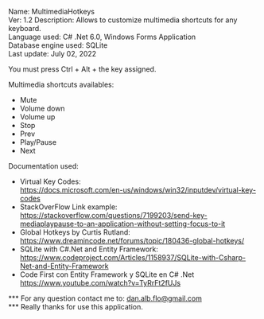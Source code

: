 Name: MultimediaHotkeys  
Ver: 1.2
Description: Allows to customize multimedia shortcuts for any keyboard.  
Language used: C# .Net 6.0, Windows Forms Application  
Database engine used: SQLite  
Last update: July 02, 2022

You must press Ctrl + Alt + the key assigned.

Multimedia shortcuts availables:  
- Mute  
- Volume down  
- Volume up  
- Stop  
- Prev  
- Play/Pause  
- Next  

Documentation used:  
* Virtual Key Codes:  
	https://docs.microsoft.com/en-us/windows/win32/inputdev/virtual-key-codes  
* StackOverFlow Link example:  
	https://stackoverflow.com/questions/7199203/send-key-mediaplaypause-to-an-application-without-setting-focus-to-it  
* Global Hotkeys by Curtis Rutland:  
	https://www.dreamincode.net/forums/topic/180436-global-hotkeys/  
* SQLite with C#.Net and Entity Framework:  
	https://www.codeproject.com/Articles/1158937/SQLite-with-Csharp-Net-and-Entity-Framework  
* Code First con Entity Framework y SQLite en C# .Net  
	https://www.youtube.com/watch?v=TyRrFt2fUJs  

*** For any question contact me to: dan.alb.flo@gmail.com  
*** Really thanks for use this application.  